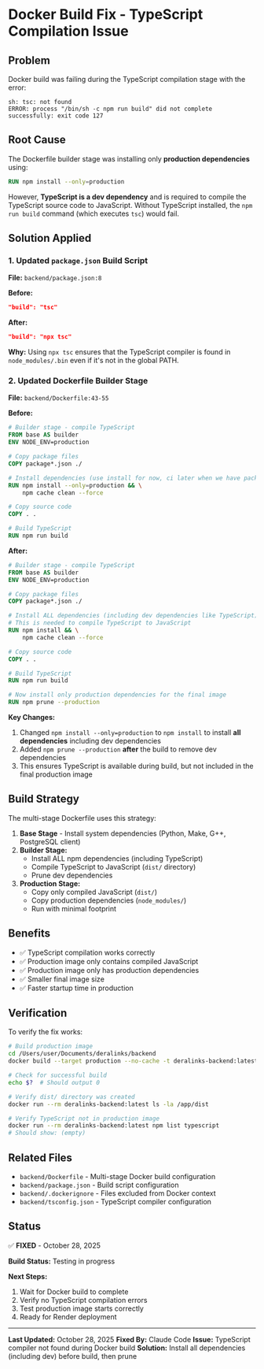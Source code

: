 # Docker Build Fix - TypeScript Compilation Issue

## Problem

Docker build was failing during the TypeScript compilation stage with the error:

```
sh: tsc: not found
ERROR: process "/bin/sh -c npm run build" did not complete successfully: exit code 127
```

## Root Cause

The Dockerfile builder stage was installing only **production dependencies** using:
```dockerfile
RUN npm install --only=production
```

However, **TypeScript is a dev dependency** and is required to compile the TypeScript source code to JavaScript. Without TypeScript installed, the `npm run build` command (which executes `tsc`) would fail.

## Solution Applied

### 1. Updated `package.json` Build Script

**File:** `backend/package.json:8`

**Before:**
```json
"build": "tsc"
```

**After:**
```json
"build": "npx tsc"
```

**Why:** Using `npx tsc` ensures that the TypeScript compiler is found in `node_modules/.bin` even if it's not in the global PATH.

### 2. Updated Dockerfile Builder Stage

**File:** `backend/Dockerfile:43-55`

**Before:**
```dockerfile
# Builder stage - compile TypeScript
FROM base AS builder
ENV NODE_ENV=production

# Copy package files
COPY package*.json ./

# Install dependencies (use install for now, ci later when we have package-lock)
RUN npm install --only=production && \
    npm cache clean --force

# Copy source code
COPY . .

# Build TypeScript
RUN npm run build
```

**After:**
```dockerfile
# Builder stage - compile TypeScript
FROM base AS builder
ENV NODE_ENV=production

# Copy package files
COPY package*.json ./

# Install ALL dependencies (including dev dependencies like TypeScript)
# This is needed to compile TypeScript to JavaScript
RUN npm install && \
    npm cache clean --force

# Copy source code
COPY . .

# Build TypeScript
RUN npm run build

# Now install only production dependencies for the final image
RUN npm prune --production
```

**Key Changes:**
1. Changed `npm install --only=production` to `npm install` to install **all dependencies** including dev dependencies
2. Added `npm prune --production` **after** the build to remove dev dependencies
3. This ensures TypeScript is available during build, but not included in the final production image

## Build Strategy

The multi-stage Dockerfile uses this strategy:

1. **Base Stage** - Install system dependencies (Python, Make, G++, PostgreSQL client)
2. **Builder Stage:**
   - Install ALL npm dependencies (including TypeScript)
   - Compile TypeScript to JavaScript (`dist/` directory)
   - Prune dev dependencies
3. **Production Stage:**
   - Copy only compiled JavaScript (`dist/`)
   - Copy production dependencies (`node_modules/`)
   - Run with minimal footprint

## Benefits

- ✅ TypeScript compilation works correctly
- ✅ Production image only contains compiled JavaScript
- ✅ Production image only has production dependencies
- ✅ Smaller final image size
- ✅ Faster startup time in production

## Verification

To verify the fix works:

```bash
# Build production image
cd /Users/user/Documents/deralinks/backend
docker build --target production --no-cache -t deralinks-backend:latest .

# Check for successful build
echo $?  # Should output 0

# Verify dist/ directory was created
docker run --rm deralinks-backend:latest ls -la /app/dist

# Verify TypeScript not in production image
docker run --rm deralinks-backend:latest npm list typescript
# Should show: (empty)
```

## Related Files

- `backend/Dockerfile` - Multi-stage Docker build configuration
- `backend/package.json` - Build script configuration
- `backend/.dockerignore` - Files excluded from Docker context
- `backend/tsconfig.json` - TypeScript compiler configuration

## Status

✅ **FIXED** - October 28, 2025

**Build Status:** Testing in progress

**Next Steps:**
1. Wait for Docker build to complete
2. Verify no TypeScript compilation errors
3. Test production image starts correctly
4. Ready for Render deployment

---

**Last Updated:** October 28, 2025
**Fixed By:** Claude Code
**Issue:** TypeScript compiler not found during Docker build
**Solution:** Install all dependencies (including dev) before build, then prune
